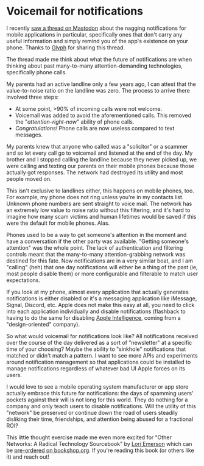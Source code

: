 # Voicemail for notifications

I recently [saw a thread on Mastodon](https://mastodon.social/@mhoye/114443796959742823) about the nagging notifications for mobile applications in particular, specifically ones that don't carry any useful information and simply remind you of the app's existence on your phone. Thanks to [Glyph](https://mastodon.social/@glyph/114445896186719854) for sharing this thread.

The thread made me think about what the future of notifications are when thinking about past many-to-many attention-demanding technologies, specifically phone calls.

My parents had an active landline only a few years ago, I can attest that the value-to-noise ratio on the landline was zero. The process to arrive there involved three steps:

* At some point, >90% of incoming calls were not welcome.
* Voicemail was added to avoid the aforementioned calls. This removed the "*attention-right-now*" ability of phone calls.
* *Congratulations!* Phone calls are now useless compared to text messages.

My parents knew that anyone who called was a "solicitor" or a scammer and so let every call go to voicemail and listened at the end of the day. My brother and I stopped calling the landline because they never picked up, we were calling and texting our parents on their mobile phones because those actually got responses. The network had destroyed its utility and most people moved on.

This isn't exclusive to landlines either, this happens on mobile phones, too. For example, my phone does not ring unless you're in my contacts list. Unknown phone numbers are sent straight to voice mail. The network has an extremely low value to noise ratio without this filtering, and it's hard to imagine how many scam victims and human lifetimes would be saved if this were the default for mobile phones. Alas.

Phones used to be a way to get someone's attention in the moment and have a conversation if the other party was available. "Getting someone's attention" was the whole point. The lack of authentication and filtering controls meant that the many-to-many attention-grabbing network was destined for this fate. Now notifications are in a very similar boat, and I am "calling" (heh) that one day notifications will either be a thing of the past (ie, most people disable them) or more configurable and filterable to match user expectations.

If you look at my phone, almost every application that actually generates notifications is either disabled or it's a messaging application like iMessage, Signal, Discord, etc. Apple does not make this easy at all, you need to click into each application individually and disable notifications (flashback to having to do the same for disabling [Apple Intelligence](https://www.imore.com/how-stop-siri-learning-how-you-use-apps-iphone-and-ipad), coming from a "design-oriented" company).

So what would voicemail for notifications look like? All notifications received over the course of the day delivered as a sort of "newsletter" at a specific time of your choosing? Maybe the ability to "sinkhole" notifications that matched or didn't match a pattern. I want to see more APIs and experiments around notification management so that applications could be installed to manage notifications regardless of whatever bad UI Apple forces on its users.

I would love to see a mobile operating system manufacturer or app store actually embrace this future for notifications: the days of spamming users' pockets against their will is not long for this world. They do nothing for a company and only teach users to disable notifications. Will the utility of this "network" be preserved or continue down the road of users steadily disliking their time, friendships, and attention being abused for a fractional ROI?

This little thought exercise made me even more excited for "Other Networks: A Radical Technology Sourcebook" by [Lori Emerson](https://loriemerson.net/) which can be [pre-ordered on bookshop.org](https://bookshop.org/beta-search?keywords=978-1-944860-65-3). If you're reading this book (or others like it) and reach out!